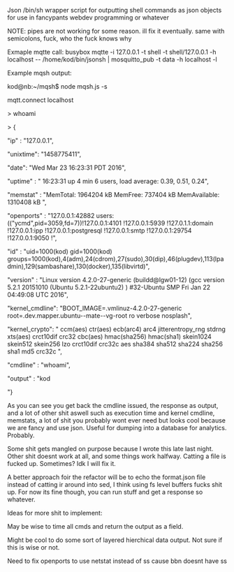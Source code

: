 Json /bin/sh wrapper script for outputting shell commands as json objects for use in fancypants webdev programming or whatever

NOTE: pipes are not working for some reason. ill fix it eventually. same with semicolons, fuck, who the fuck knows why


Exmaple mqtte call:
busybox mqtte -i 127.0.0.1 -t shell -t shell/127.0.0.1 -h localhost -- /home/kod/bin/jsonsh | mosquitto_pub -t data -h localhost -l

Example mqsh output:

kod@nb:~/mqsh$ node mqsh.js -s

mqtt.connect localhost

\> whoami

\> {

"ip" : "127.0.0.1",

"unixtime": "1458775411",

"date": "Wed Mar 23 16:23:31 PDT 2016",

"uptime" : " 16:23:31 up 4 min  6 users,  load average: 0.39, 0.51, 0.24",

"memstat" : "MemTotal: 1964204 kB MemFree: 737404 kB MemAvailable: 1310408 kB ",

"openports" : "127.0.0.1:42882 users:(("ycmd",pid=3059,fd=7))!127.0.0.1:4101 !127.0.0.1:5939 !127.0.1.1:domain !127.0.0.1:ipp !127.0.0.1:postgresql !127.0.0.1:smtp !127.0.0.1:29754 !127.0.0.1:9050 !",

"id" : "uid=1000(kod) gid=1000(kod) groups=1000(kod),4(adm),24(cdrom),27(sudo),30(dip),46(plugdev),113(lpadmin),129(sambashare),130(docker),135(libvirtd)",

"version" : "Linux version 4.2.0-27-generic (buildd@lgw01-12) (gcc version 5.2.1 20151010 (Ubuntu 5.2.1-22ubuntu2) ) #32-Ubuntu SMP Fri Jan 22 04:49:08 UTC 2016",

"kernel_cmdline": "BOOT_IMAGE=.vmlinuz-4.2.0-27-generic root=.dev.mapper.ubuntu--mate--vg-root ro verbose nosplash",

"kernel_crypto": " ccm(aes) ctr(aes) ecb(arc4) arc4 jitterentropy_rng stdrng xts(aes) crct10dif crc32 cbc(aes) hmac(sha256) hmac(sha1) skein1024 skein512 skein256 lzo crct10dif crc32c aes sha384 sha512 sha224 sha256 sha1 md5 crc32c ",

"cmdline" : "whoami",

"output" : "kod

"}



As you can see you get back the cmdline issued, the response as output, and a lot of other shit aswell such as execution time and kernel cmdline, memstats, a lot of shit you probably wont ever need but looks cool because we are fancy and use json. Useful for dumping into a database for analytics. Probably. 


Some shit gets mangled on purpose because I wrote this late last night. Other shit doesnt work at all, and some things work halfway. Catting a file is fucked up. Sometimes? Idk I will fix it.

A better approach foir the refactor will be to echo the format.json file instead of catting ir around into sed, I think using fs level buffers fucks shit up. For now its fine though, you can run stuff and get a response so whatever. 

Ideas for more shit to implement: 

May be wise to time all cmds and return the output as a field. 

Might be cool to do some sort of layered hierchical data output. Not sure if this is wise or not.

Need to fix openports to use netstat instead of ss cause bbn doesnt have ss

